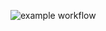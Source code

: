 ![example workflow](https://github.com/thibodebelie/Calculator/actions/workflows/gradle.yml/badge.svg)
